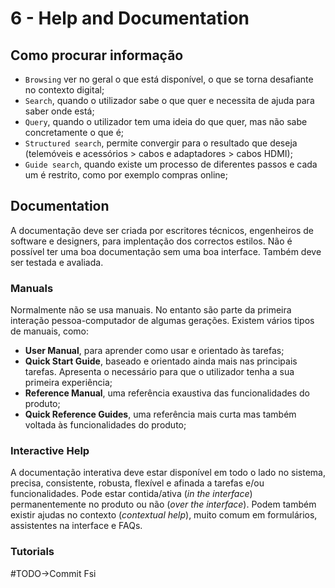 # 6 - Help and Documentation

## Como procurar informação

- `Browsing` ver no geral o que está disponível, o que se torna desafiante no contexto digital;
- `Search`, quando o utilizador sabe o que quer e necessita de ajuda para saber onde está;
- `Query`, quando o utilizador tem uma ideia do que quer, mas não sabe concretamente o que é;
- `Structured search`, permite convergir para o resultado que deseja (telemóveis e acessórios > cabos e adaptadores > cabos HDMI); 
- `Guide search`, quando existe um processo de diferentes passos e cada um é restrito, como por exemplo compras online; 

## Documentation

A documentação deve ser criada por escritores técnicos, engenheiros de software e designers, para implentação dos correctos estilos. Não é possível ter uma boa documentação sem uma boa interface. Também deve ser testada e avaliada.

### Manuals

Normalmente não se usa manuais. No entanto são parte da primeira interação pessoa-computador de algumas gerações. Existem vários tipos de manuais, como:
- **User Manual**, para aprender como usar e orientado às tarefas;
- **Quick Start Guide**, baseado e orientado ainda mais nas principais tarefas. Apresenta o necessário para que o utilizador tenha a sua primeira experiência;
- **Reference Manual**, uma referência exaustiva das funcionalidades do produto;
- **Quick Reference Guides**, uma referência mais curta mas também voltada às funcionalidades do produto;

### Interactive Help

A documentação interativa deve estar disponível em todo o lado no sistema, precisa, consistente, robusta, flexível e afinada a tarefas e/ou funcionalidades. Pode estar contida/ativa (*in the interface*) permanentemente no produto ou não (*over the interface*). Podem também existir ajudas no contexto (*contextual help*), muito comum em formulários, assistentes na interface e FAQs.

### Tutorials


#TODO->Commit Fsi